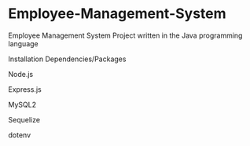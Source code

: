 # Employee-Management-System
Employee Management System Project written in the Java programming language

Installation
Dependencies/Packages

Node.js

Express.js

MySQL2

Sequelize

dotenv
